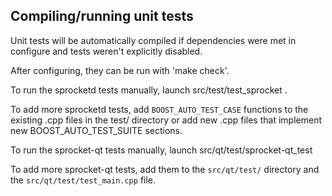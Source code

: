 Compiling/running unit tests
------------------------------------

Unit tests will be automatically compiled if dependencies were met in configure
and tests weren't explicitly disabled.

After configuring, they can be run with 'make check'.

To run the sprocketd tests manually, launch src/test/test_sprocket .

To add more sprocketd tests, add `BOOST_AUTO_TEST_CASE` functions to the existing
.cpp files in the test/ directory or add new .cpp files that
implement new BOOST_AUTO_TEST_SUITE sections.

To run the sprocket-qt tests manually, launch src/qt/test/sprocket-qt_test

To add more sprocket-qt tests, add them to the `src/qt/test/` directory and
the `src/qt/test/test_main.cpp` file.
